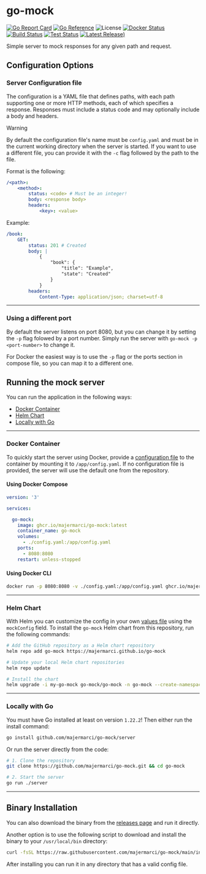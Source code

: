 # go-mock

[![Go Report Card](https://goreportcard.com/badge/github.com/majermarci/go-mock)](https://goreportcard.com/report/github.com/majermarci/go-mock)
[![Go Reference](https://pkg.go.dev/badge/github.com/majermarci/go-mock.svg)](https://pkg.go.dev/github.com/majermarci/go-mock)
![License](https://img.shields.io/github/license/majermarci/go-mock?label=License)
[![Docker Status](https://github.com/majermarci/go-mock/actions/workflows/docker.yaml/badge.svg)](https://github.com/majermarci/go-mock/actions/workflows/docker.yaml)
[![Build Status](https://github.com/majermarci/go-mock/actions/workflows/build.yaml/badge.svg)](https://github.com/majermarci/go-mock/actions/workflows/build.yaml)
[![Test Status](https://github.com/majermarci/go-mock/actions/workflows/audit.yaml/badge.svg)](https://github.com/majermarci/go-mock/actions/workflows/audit.yaml)
[![Latest Release)](https://img.shields.io/github/v/release/majermarci/go-mock?logo=github)](https://github.com/majermarci/go-mock/releases)

Simple server to mock responses for any given path and request.

## Configuration Options

### Server Configuration file

The configuration is a YAML file that defines paths, with each path supporting one or more HTTP methods, each of which specifies a response. Responses must include a status code and may optionally include a body and headers.

> [!WARNING]
> By default the configuration file's name must be `config.yaml` and must be in the current working directory when the server is started.
> If you want to use a different file, you can provide it with the `-c` flag followed by the path to the file.

Format is the following:

```yaml
/<path>:
    <method>:
        status: <code> # Must be an integer!
        body: <response body>
        headers:
            <key>: <value>
```

Example:

```yaml
/book:
    GET:
        status: 201 # Created
        body: |
            {
                "book": {
                    "title": "Example",
                    "state": "Created"
                }
            }
        headers:
            Content-Type: application/json; charset=utf-8
```

---

### Using a different port

By default the server listens on port 8080, but you can change it by setting the `-p` flag folowed by a port number.
Simply run the server with `go-mock -p <port-number>` to change it.

For Docker the easiest way is to use the `-p` flag or the ports section in compose file, so you can map it to a different one.

## Running the mock server

You can run the application in the following ways:

- [Docker Container](#docker-container)
- [Helm Chart](#helm-chart)
- [Locally with Go](#locally-with-go)

---

### Docker Container

To quickly start the server using Docker, provide a [configuration file](https://github.com/majermarci/go-mock/blob/main/config.yaml) to the container by mounting it to `/app/config.yaml`. If no configuration file is provided, the server will use the default one from the repository.

#### Using Docker Compose

```yaml
version: '3'

services:

  go-mock:
    image: ghcr.io/majermarci/go-mock:latest
    container_name: go-mock
    volumes:
      - ./config.yaml:/app/config.yaml
    ports:
      - 8080:8080
    restart: unless-stopped
```

#### Using Docker CLI

```bash
docker run -p 8080:8080 -v ./config.yaml:/app/config.yaml ghcr.io/majermarci/go-mock:latest
```

---

### Helm Chart

With Helm you can customize the config in your own [values file](https://github.com/majermarci/go-mock/blob/main/helm/go-mock/values.yaml) using the `mockConfig` field.
To install the `go-mock` Helm chart from this repository, run the following commands:

```bash
# Add the GitHub repository as a Helm chart repository
helm repo add go-mock https://majermarci.github.io/go-mock

# Update your local Helm chart repositories
helm repo update

# Install the chart
helm upgrade -i my-go-mock go-mock/go-mock -n go-mock --create-namespace
```

---

### Locally with Go

You must have Go installed at least on version `1.22.2`! Then either run the install command:

```bash
go install github.com/majermarci/go-mock/server
```

Or run the server directly from the code:

```bash
# 1. Clone the repository
git clone https://github.com/majermarci/go-mock.git && cd go-mock

# 2. Start the server
go run ./server
```

---

## Binary Installation

You can also download the binary from the [releases page](github.com/majermarci/go-mock/releases) and run it directly.

Another option is to use the following script to download and install the binary to your `/usr/local/bin` directory:

```bash
curl -fsSL https://raw.githubusercontent.com/majermarci/go-mock/main/install.sh | bash
```

After installing you can run it in any directory that has a valid config file.
